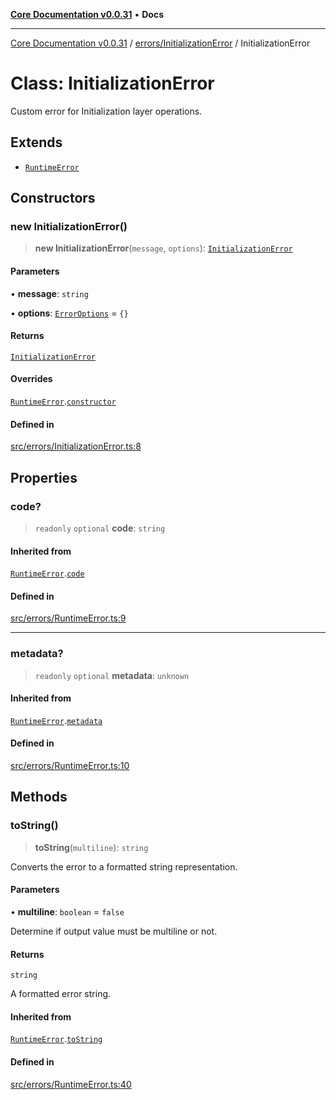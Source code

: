 [**Core Documentation v0.0.31**](../../../README.md) • **Docs**

***

[Core Documentation v0.0.31](../../../modules.md) / [errors/InitializationError](../README.md) / InitializationError

# Class: InitializationError

Custom error for Initialization layer operations.

## Extends

- [`RuntimeError`](../../RuntimeError/classes/RuntimeError.md)

## Constructors

### new InitializationError()

> **new InitializationError**(`message`, `options`): [`InitializationError`](InitializationError.md)

#### Parameters

• **message**: `string`

• **options**: [`ErrorOptions`](../../../definitions/interfaces/ErrorOptions.md) = `{}`

#### Returns

[`InitializationError`](InitializationError.md)

#### Overrides

[`RuntimeError`](../../RuntimeError/classes/RuntimeError.md).[`constructor`](../../RuntimeError/classes/RuntimeError.md#constructors)

#### Defined in

[src/errors/InitializationError.ts:8](https://github.com/stonemjs/core/blob/c4dbb69a8c86aa6134b62f7d9cac7dabb444c749/src/errors/InitializationError.ts#L8)

## Properties

### code?

> `readonly` `optional` **code**: `string`

#### Inherited from

[`RuntimeError`](../../RuntimeError/classes/RuntimeError.md).[`code`](../../RuntimeError/classes/RuntimeError.md#code)

#### Defined in

[src/errors/RuntimeError.ts:9](https://github.com/stonemjs/core/blob/c4dbb69a8c86aa6134b62f7d9cac7dabb444c749/src/errors/RuntimeError.ts#L9)

***

### metadata?

> `readonly` `optional` **metadata**: `unknown`

#### Inherited from

[`RuntimeError`](../../RuntimeError/classes/RuntimeError.md).[`metadata`](../../RuntimeError/classes/RuntimeError.md#metadata)

#### Defined in

[src/errors/RuntimeError.ts:10](https://github.com/stonemjs/core/blob/c4dbb69a8c86aa6134b62f7d9cac7dabb444c749/src/errors/RuntimeError.ts#L10)

## Methods

### toString()

> **toString**(`multiline`): `string`

Converts the error to a formatted string representation.

#### Parameters

• **multiline**: `boolean` = `false`

Determine if output value must be multiline or not.

#### Returns

`string`

A formatted error string.

#### Inherited from

[`RuntimeError`](../../RuntimeError/classes/RuntimeError.md).[`toString`](../../RuntimeError/classes/RuntimeError.md#tostring)

#### Defined in

[src/errors/RuntimeError.ts:40](https://github.com/stonemjs/core/blob/c4dbb69a8c86aa6134b62f7d9cac7dabb444c749/src/errors/RuntimeError.ts#L40)
